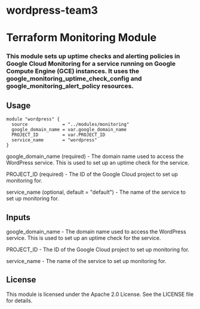 # wordpress-team3







# Terraform Monitoring Module

### This module sets up uptime checks and alerting policies in Google Cloud Monitoring for a service running on Google Compute Engine (GCE) instances. It uses the google_monitoring_uptime_check_config and google_monitoring_alert_policy resources.

## Usage

```
module "wordpress" {
  source             = "../modules/monitoring"
  google_domain_name = var.google_domain_name
  PROJECT_ID         = var.PROJECT_ID
  service_name       = "wordpress"
}
```
google_domain_name (required) - The domain name used to access the WordPress service. This is used to set up an uptime check for the service.

PROJECT_ID (required) - The ID of the Google Cloud project to set up monitoring for.

service_name (optional, default = "default") - The name of the service to set up monitoring for.

## Inputs
google_domain_name - The domain name used to access the WordPress service. This is used to set up an uptime check for the service.

PROJECT_ID - The ID of the Google Cloud project to set up monitoring for.

service_name - The name of the service to set up monitoring for.

## License

This module is licensed under the Apache 2.0 License. See the LICENSE file for details.
